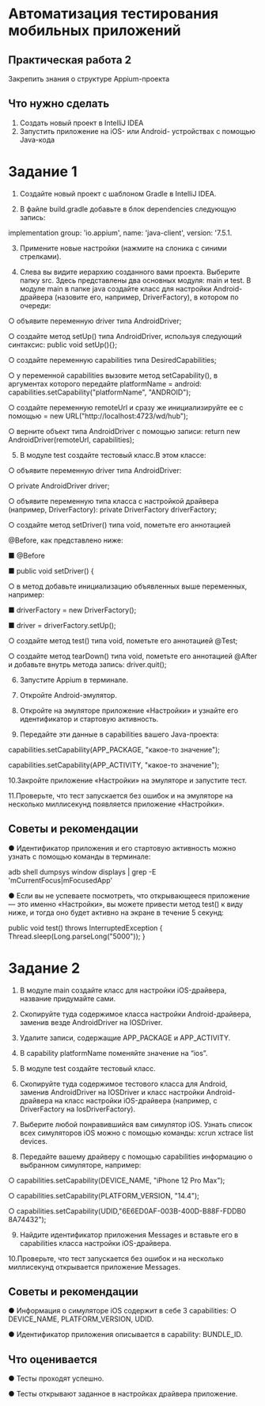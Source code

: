 # Автоматизация тестирования мобильных приложений

## Практическая работа 2 

Закрепить знания о структуре Appium-проекта

## Что нужно сделать

1. Создать новый проект в IntelliJ IDEA
2. Запустить приложение на iOS- или Android- устройствах с помощью Java-кода

# Задание 1

1. Создайте новый проект с шаблоном Gradle в IntelliJ IDEA.

2. В файле build.gradle добавьте в блок dependencies следующую запись:

implementation group: 'io.appium', name: 'java-client', version: '7.5.1.

3. Примените новые настройки (нажмите на слоника с синими стрелками).

4. Слева вы видите иерархию созданного вами проекта. Выберите папку
src. Здесь представлены два основных модуля: main и test. В модуле
main в папке java создайте класс для настройки Android-драйвера
(назовите его, например, DriverFactory), в котором по очереди:

○ объявите переменную driver типа AndroidDriver;

○ создайте метод setUp() типа AndroidDriver, используя следующий
синтаксис: public void setUp(){};

○ создайте переменную capabilities типа DesiredCapabilities;

○ у переменной capabilities вызовите метод setCapability(), в
аргументах которого передайте platformName = android:
capabilities.setCapability("platformName", "ANDROID");

○ создайте переменную remoteUrl и сразу же инициализируйте ее с
помощью = new URL("http://localhost:4723/wd/hub");

○ верните объект типа AndroidDriver с помощью записи: return new
AndroidDriver(remoteUrl, capabilities);

5. В модуле test создайте тестовый класс.В этом классе:

○ объявите переменную driver типа AndroidDriver:

○ private AndroidDriver driver;

○ объявите переменную типа класса с настройкой драйвера
(например, DriverFactory): private DriverFactory driverFactory;

○ создайте метод setDriver() типа void, пометьте его аннотацией

@Before, как представлено ниже:

■ @Before

■ public void setDriver() {

○ в метод добавьте инициализацию объявленных выше
переменных, например:

■ driverFactory = new DriverFactory();

■ driver = driverFactory.setUp();

○ создайте метод test() типа void, пометьте его аннотацией @Test;

○ создайте метод tearDown() типа void, пометьте его аннотацией
@After и добавьте внутрь метода запись: driver.quit();

6. Запустите Appium в терминале.

7. Откройте Android-эмулятор.

8. Откройте на эмуляторе приложение «Настройки» и узнайте его
идентификатор и стартовую активность.

9. Передайте эти данные в capabilities вашего Java-проекта:

capabilities.setCapability(APP_PACKAGE, "какое-то значение");

capabilities.setCapability(APP_ACTIVITY, "какое-то значение");

10.Закройте приложение «Настройки» на эмуляторе и запустите тест.

11.Проверьте, что тест запускается без ошибок и на эмуляторе на
несколько миллисекунд появляется приложение «Настройки».

## Советы и рекомендации

● Идентификатор приложения и его стартовую активность можно узнать с
помощью команды в терминале:

adb shell dumpsys window displays | grep -E 'mCurrentFocus|mFocusedApp'

● Если вы не успеваете посмотреть, что открывающееся приложение —
это именно «Настройки», вы можете привести метод test() к виду ниже,
и тогда оно будет активно на экране в течение 5 секунд:

public void test() throws InterruptedException
{ Thread.sleep(Long.parseLong("5000")); }

# Задание 2

1. В модуле main создайте класс для настройки iOS-драйвера, название
придумайте сами.

2. Скопируйте туда содержимое класса настройки Android-драйвера,
заменив везде AndroidDriver на IOSDriver.

3. Удалите записи, содержащие APP_PACKAGE и APP_ACTIVITY.

4. В capability platformName поменяйте значение на “ios”.

5. В модуле test создайте тестовый класс.

6. Скопируйте туда содержимое тестового класса для Android, заменив
AndroidDriver на IOSDriver и класс настройки Android-драйвера на класс
настройки iOS-драйвера (например, с DriverFactory на IosDriverFactory).

7. Выберите любой понравившийся вам симулятор iOS. 
Узнать список всех симуляторов iOS можно с помощью команды: 
xcrun xctrace list devices.

8. Передайте вашему драйверу с помощью capabilities информацию о
выбранном симуляторе, например:

○ capabilities.setCapability(DEVICE_NAME, "iPhone 12 Pro Max");

○ capabilities.setCapability(PLATFORM_VERSION, "14.4");

○ capabilities.setCapability(UDID,"6E6ED0AF-003B-400D-B88F-FDDB0
8A74432");

9. Найдите идентификатор приложения Messages и вставьте его в
capabilities класса настройки iOS-драйвера.

10.Проверьте, что тест запускается без ошибок и на несколько
миллисекунд открывается приложение Messages.

## Советы и рекомендации

● Информация о симуляторе iOS содержит в себе 3 capabilities:
○ DEVICE_NAME, PLATFORM_VERSION, UDID.

● Идентификатор приложения описывается в capability: BUNDLE_ID.

## Что оценивается

● Тесты проходят успешно.

● Тесты открывают заданное в настройках драйвера приложение.